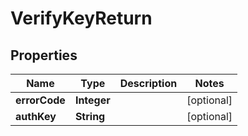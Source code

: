 # VerifyKeyReturn

## Properties
Name | Type | Description | Notes
------------ | ------------- | ------------- | -------------
**errorCode** | **Integer** |  |  [optional]
**authKey** | **String** |  |  [optional]
